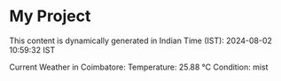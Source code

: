 # My Project

This content is dynamically generated in Indian Time (IST): 2024-08-02 10:59:32 IST


Current Weather in Coimbatore:
Temperature: 25.88 °C
Condition: mist
